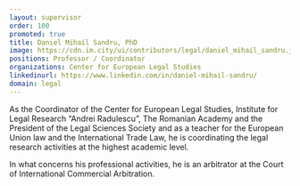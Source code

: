 ```yaml
---
layout: supervisor
order: 100
promoted: true
title: Daniel Mihail Sandru, PhD
image: https://cdn.im.city/ui/contributors/legal/daniel_mihail_sandru.jpg
positions: Professor / Coordinator
organizations: Center for European Legal Studies
linkedinurl: https://www.linkedin.com/in/daniel-mihail-sandru/
domain: legal
---
```

As the Coordinator of the Center for European Legal Studies, Institute for Legal Research “Andrei Radulescu”, The Romanian Academy and the President of the Legal Sciences Society and as a teacher for the European Union law and the International Trade Law, he is coordinating the legal research activities at the highest academic level.

In what concerns his professional activities, he is an arbitrator at the Court of International Commercial Arbitration.
